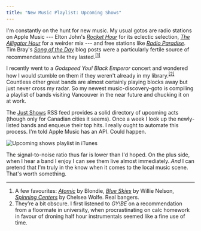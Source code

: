 ```yaml
---
title: "New Music Playlist: Upcoming Shows"
---
```


I'm constantly on the hunt for new music. My usual gotos are radio stations on Apple Music --- Elton John's *[Rocket Hour](https://music.apple.com/us/curator/rocket-hour/993269779)* for its eclectic selection, *[The Alligator Hour](https://music.apple.com/us/curator/the-alligator-hour/993270307)* for a weirder mix --- and free stations like *[Radio Paradise](https://radioparadise.com)*. Tim Bray's *[Song of the Day](https://www.tbray.org/ongoing/What/Song%20of%20the%20Day/)* blog posts were a particularly fertile source of recommendations while they lasted.<sup><a href="#fn1" id="r1">[1]</a></sup>

I recently went to a *Godspeed You! Black Emperor* concert and wondered how I would stumble on them if they weren't already in my library.<sup><a href="#fn2" id="r2">[2]</a></sup> Countless other great bands are almost certainly playing blocks away but just never cross my radar. So my newest music-discovery-goto is compiling a playlist of bands visiting Vancouver in the near future and chucking it on at work.

The [Just Shows](http://justshows.com) RSS feed provides a solid directory of upcoming acts (though only for Canadian cities it seems). Once a week I look up the newly-listed bands and enqueue their top hits. I really ought to automate this process. I'm told Apple Music has an API. Could happen.

<img alt="Upcoming shows playlist in iTunes" srcset="/images/upcoming-shows-playlist.png 1x, /images/upcoming-shows-playlist@2x.png 2x" src="/images/upcoming-shows-playlist.png">

The signal-to-noise ratio thus far is lower than I'd hoped. On the plus side, when I hear a band I enjoy I can see them live almost immediately. *And* I can pretend that I'm truly in the know when it comes to the local music scene. That's worth something.


---

<ol class="footnotes">
    <li id="fn1">A few favourites: <em><a href="https://www.tbray.org/ongoing/When/201x/2018/03/10/SotD-Atomic">Atomic</a></em> by Blondie, <em><a href="https://www.tbray.org/ongoing/When/201x/2018/03/03/SotD-Blue-Skies">Blue Skies</a></em> by Willie Nelson, <em><a href="https://www.tbray.org/ongoing/When/201x/2018/02/23/SotD-Spinning-Centers">Spinning Centers</a></em> by Chelsea Wolfe. Real bangers.<a href="#r1" class="return"></a></li>
    <li id="fn2">They’re a bit obscure. I first listened to <em>GY!BE</em> on a recommendation from a floormate in university, when procrastinating on calc homework in favour of droning half hour instrumentals seemed like a fine use of time.<a href="#r2" class="return"></a></li>
</ol>
